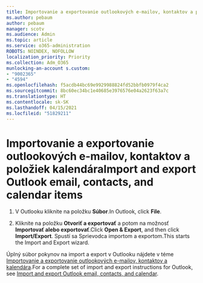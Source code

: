 ```yaml
---
title: Importovanie a exportovanie outlookových e-mailov, kontaktov a položiek kalendára
ms.author: pebaum
author: pebaum
manager: scotv
ms.audience: Admin
ms.topic: article
ms.service: o365-administration
ROBOTS: NOINDEX, NOFOLLOW
localization_priority: Priority
ms.collection: Adm_O365
munlocking-an-account s.custom:
- "9002365"
- "4594"
ms.openlocfilehash: f5acdb44bc69e9929988824fd52bbfb0979f4ca2
ms.sourcegitcommit: 8bc60ec34bc1e40685e3976576e04a2623f63a7c
ms.translationtype: HT
ms.contentlocale: sk-SK
ms.lasthandoff: 04/15/2021
ms.locfileid: "51829211"
---
```

# <a name="import-and-export-outlook-email-contacts-and-calendar-items"></a><span data-ttu-id="1425d-102">Importovanie a exportovanie outlookových e-mailov, kontaktov a položiek kalendára</span><span class="sxs-lookup"><span data-stu-id="1425d-102">Import and export Outlook email, contacts, and calendar items</span></span>

1. <span data-ttu-id="1425d-103">V Outlooku kliknite na položku **Súbor**.</span><span class="sxs-lookup"><span data-stu-id="1425d-103">In Outlook, click **File**.</span></span>

2. <span data-ttu-id="1425d-104">Kliknite na položku **Otvoriť a exportovať** a potom na možnosť **Importovať alebo exportovať**.</span><span class="sxs-lookup"><span data-stu-id="1425d-104">Click **Open & Export**, and then click **Import/Export**.</span></span> <span data-ttu-id="1425d-105">Spustí sa Sprievodca importom a exportom.</span><span class="sxs-lookup"><span data-stu-id="1425d-105">This starts the Import and Export wizard.</span></span>

<span data-ttu-id="1425d-106">Úplný súbor pokynov na import a export v Outlooku nájdete v téme [Importovanie a exportovanie outlookových e-mailov, kontaktov a kalendára](https://support.office.com/article/import-and-export-outlook-email-contacts-and-calendar-92577192-3881-4502-b79d-c3bbada6c8ef).</span><span class="sxs-lookup"><span data-stu-id="1425d-106">For a complete set of import and export instructions for Outlook, see [Import and export Outlook email, contacts, and calendar](https://support.office.com/article/import-and-export-outlook-email-contacts-and-calendar-92577192-3881-4502-b79d-c3bbada6c8ef).</span></span>
